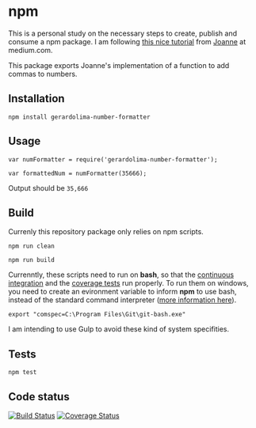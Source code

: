 npm
=========

This is a personal study on the necessary steps to create, publish and consume a npm package. I am following [this nice tutorial](https://medium.com/@jdaudier/how-to-create-and-publish-your-first-node-js-module-444e7585b738#.12iq9dolk) from [Joanne](https://medium.com/@jdaudier) at medium.com.  

This package exports Joanne's implementation of a function to add commas to numbers.

## Installation

  `npm install gerardolima-number-formatter`

## Usage

    var numFormatter = require('gerardolima-number-formatter');

    var formattedNum = numFormatter(35666);
  
  
  Output should be `35,666`


## Build
  Currenly this repository package only relies on npm scripts. 

  `npm run clean`
  
  `npm run build`

  Currenntly, these scripts need to run on **bash**, so that the [continuous integration](http://travis-ci.org) and the [coverage tests](http://coveralls.io/) run properly. To run them on windows, you need to create an evironment variable to inform **npm** to use bash, instead of the standard command interpreter ([more information here](http://stackoverflow.com/questions/35462422/force-node-to-use-git-bash-on-windows)).

  `export "comspec=C:\Program Files\Git\git-bash.exe"`

  I am intending to use Gulp to avoid these kind of system specifities.


## Tests

  `npm test`

## Code status 
[![Build Status](https://travis-ci.org/gerardolima/npm.svg?branch=master)](https://travis-ci.org/gerardolima/npm)
[![Coverage Status](https://coveralls.io/repos/github/gerardolima/npm/badge.svg?branch=master)](https://coveralls.io/github/gerardolima/npm?branch=master)
